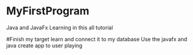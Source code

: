# MyFirstProgram
Java and JavaFx Learning in this all tutorial 

#Finish my target learn and connect it to my database
Use the javafx and java create app to user playing
